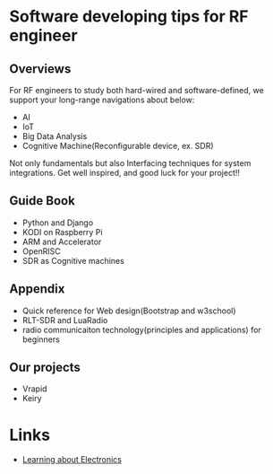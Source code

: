 # Software developing tips for RF engineer
## Overviews

For RF engineers to study both hard-wired and software-defined,
we support your long-range navigations about below:

* AI
* IoT
* Big Data Analysis
* Cognitive Machine(Reconfigurable device, ex. SDR)
 
Not only fundamentals but also Interfacing techniques for system integrations.
Get well inspired, and good luck for your project!! 

## Guide Book 

* Python and Django
* KODI on Raspberry Pi
* ARM and Accelerator
* OpenRISC
* SDR as Cognitive machines

## Appendix

* Quick reference for Web design(Bootstrap and w3school) 
* RLT-SDR and LuaRadio
* radio communicaiton technology(principles and applications) for beginners 

## Our projects

* Vrapid
* Keiry

# Links
* [Learning about Electronics](http://www.learningaboutelectronics.com/)
